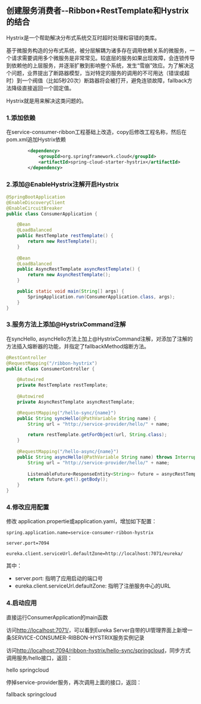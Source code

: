## 创建服务消费者--Ribbon+RestTemplate和Hystrix的结合

Hystrix是一个帮助解决分布式系统交互时超时处理和容错的类库。

基于微服务构造的分布式系统，被分层解耦为诸多存在调用依赖关系的微服务，一个请求需要调用多个微服务是非常常见。较底层的服务如果出现故障，会连锁传导到依赖他的上层服务，并逐渐扩散到影响整个系统，发生“雪崩”效应。为了解决这个问题，业界提出了断路器模型，当对特定的服务的调用的不可用达（错误或超时）到一个阀值（比如5秒20次）断路器将会被打开，避免连锁故障，fallback方法降级直接返回一个固定值。



Hystrix就是用来解决这类问题的。

### 1.添加依赖

在service-consumer-ribbon工程基础上改造，copy后修改工程名称，然后在pom.xml追加Hystrix依赖

```xml
        <dependency>
            <groupId>org.springframework.cloud</groupId>
            <artifactId>spring-cloud-starter-hystrix</artifactId>
        </dependency>
```

### 2.添加@EnableHystrix注解开启Hystrix

```Java
@SpringBootApplication
@EnableDiscoveryClient
@EnableCircuitBreaker
public class ConsumerApplication {

	@Bean
	@LoadBalanced
	public RestTemplate restTemplate() {
		return new RestTemplate();
	}
	
	@Bean
	@LoadBalanced
	public AsyncRestTemplate asyncRestTemplate() {
		return new AsyncRestTemplate();
	}

	public static void main(String[] args) {
		SpringApplication.run(ConsumerApplication.class, args);
	}
}
```
### 3.服务方法上添加@HystrixCommand注解

在syncHello, asyncHello方法上加上@HystrixCommand注解，对添加了注解的方法插入熔断器的功能，并指定了fallbackMethod熔断方法。

```Java
@RestController
@RequestMapping("/ribbon-hystrix")
public class ConsumerController {

	@Autowired
	private RestTemplate restTemplate;
	
	@Autowired 
	private AsyncRestTemplate asyncRestTemplate;

	@RequestMapping("/hello-sync/{name}")
	public String syncHello(@PathVariable String name) {
		String url = "http://service-provider/hello/" + name;

		return restTemplate.getForObject(url, String.class);
	}
	
	@RequestMapping("/hello-async/{name}")
	public String asyncHello(@PathVariable String name) throws InterruptedException, ExecutionException {
		String url = "http://service-provider/hello/" + name;
		
		ListenableFuture<ResponseEntity<String>> future = asnycRestTemplate.getForEntity(url, String.class);
		return future.get().getBody();
	}
}	
```

### 4.修改应用配置
修改 application.propertie或application.yaml，增加如下配置：

```
spring.application.name=service-consumer-ribbon-hystrix

server.port=7094

eureka.client.serviceUrl.defaultZone=http://localhost:7071/eureka/
```
其中：

* server.port: 指明了应用启动的端口号
* eureka.client.serviceUrl.defaultZone: 指明了注册服务中心的URL

### 4.启动应用
直接运行ConsumerApplication的main函数

访问[http://localhost:7071/](http://localhost:7071/)，可以看到Eureka Server自带的UI管理界面上新增一条SERVICE-CONSUMER-RIBBON-HYSTRIX服务实例记录

访问[http://localhost:7094/ribbon-hystrix/hello-sync/springcloud](http://localhost:7094/ribbon-hystrix/hello-sync/springcloud)，同步方式调用服务/hello接口，返回：

hello springcloud

停掉service-provider服务，再次调用上面的接口，返回：

fallback springcloud

